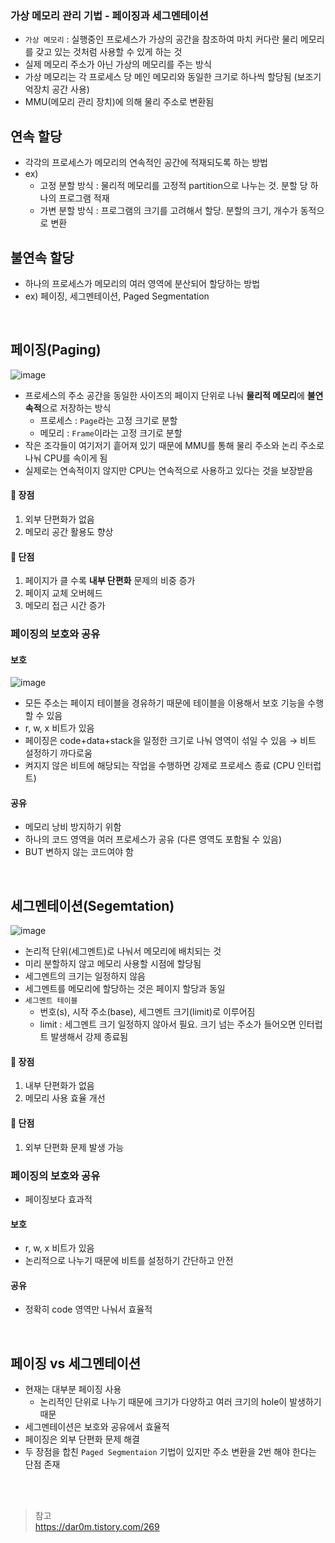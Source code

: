 ### 가상 메모리 관리 기법 - 페이징과 세그멘테이션  
- `가상 메모리` : 실행중인 프로세스가 가상의 공간을 참조하여 마치 커다란 물리 메모리를 갖고 있는 것처럼 사용할 수 있게 하는 것 
- 실제 메모리 주소가 아닌 가상의 메모리를 주는 방식 
- 가상 메모리는 각 프로세스 당 메인 메모리와 동일한 크기로 하나씩 할당됨 (보조기억장치 공간 사용) 
- MMU(메모리 관리 장치)에 의해 물리 주소로 변환됨 

## 연속 할당 
- 각각의 프로세스가 메모리의 연속적인 공간에 적재되도록 하는 방법 
- ex) 
  - 고정 분할 방식 : 물리적 메모리를 고정적 partition으로 나누는 것. 분할 당 하나의 프로그램 적재
  - 가변 분할 방식 : 프로그램의 크기를 고려해서 할당. 분할의 크기, 개수가 동적으로 변환 

## 불연속 할당 
- 하나의 프로세스가 메모리의 여러 영역에 분산되어 할당하는 방법 
- ex) 페이징, 세그멘테이션, Paged Segmentation 

</br> 

## 페이징(Paging) 
![image](https://user-images.githubusercontent.com/63537847/225213290-2a938183-fe4c-40cc-9d1c-52897d4c8b84.png)

- 프로세스의 주소 공간을 동일한 사이즈의 페이지 단위로 나눠 **물리적 메모리**에 **불연속적**으로 저장하는 방식 
  - 프로세스 : `Page`라는 고정 크기로 분할 
  - 메모리 : `Frame`이라는 고정 크기로 분할 
- 작은 조각들이 여기저기 흩어져 있기 때문에 MMU를 통해 물리 주소와 논리 주소로 나눠 CPU를 속이게 됨 
- 실제로는 연속적이지 않지만 CPU는 연속적으로 사용하고 있다는 것을 보장받음 

#### 🔵 장점 
1. 외부 단편화가 없음 
2. 메모리 공간 활용도 향상 

#### 🔴 단점 
1. 페이지가 클 수록 **내부 단편화** 문제의 비중 증가 
2. 페이지 교체 오버헤드 
3. 메모리 접근 시간 증가 

### 페이징의 보호와 공유 
#### 보호
![image](https://user-images.githubusercontent.com/63537847/225216929-80455801-2f5b-4339-b677-9631bdc2eda0.png)

- 모든 주소는 페이지 테이블을 경유하기 때문에 테이블을 이용해서 보호 기능을 수행할 수 있음 
- r, w, x 비트가 있음 
- 페이징은 code+data+stack을 일정한 크기로 나눠 영역이 섞일 수 있음 → 비트 설정하기 까다로움 
- 켜지지 않은 비트에 해당되는 작업을 수행하면 강제로 프로세스 종료 (CPU 인터럽트) 
#### 공유 
- 메모리 낭비 방지하기 위함 
- 하나의 코드 영역을 여러 프로세스가 공유 (다른 영역도 포함될 수 있음)
- BUT 변하지 않는 코드여야 함 

</br>

## 세그멘테이션(Segemtation)
![image](https://user-images.githubusercontent.com/63537847/225213790-77d6d0fa-3a85-47c6-af03-357f07f780bd.png)

- 논리적 단위(세그멘트)로 나눠서 메모리에 배치되는 것 
- 미리 분할하지 않고 메모리 사용할 시점에 할당됨 
- 세그멘트의 크기는 일정하지 않음 
- 세그멘트를 메모리에 할당하는 것은 페이지 할당과 동일 
- `세그멘트 테이블`
  - 번호(s), 시작 주소(base), 세그멘트 크기(limit)로 이루어짐 
  - limit : 세그멘트 크기 일정하지 않아서 필요. 크기 넘는 주소가 들어오면 인터럽트 발생해서 강제 종료됨 


#### 🔵 장점 
1. 내부 단편화가 없음 
2. 메모리 사용 효율 개선 

#### 🔴 단점 
1. 외부 단편화 문제 발생 가능 

### 페이징의 보호와 공유 
- 페이징보다 효과적 
#### 보호 
- r, w, x 비트가 있음 
- 논리적으로 나누기 때문에 비트를 설정하기 간단하고 안전 
#### 공유
- 정확히 code 영역만 나눠서 효율적

</br> 

## 페이징 vs 세그멘테이션
- 현재는 대부분 페이징 사용 
  - 논리적인 단위로 나누기 때문에 크기가 다양하고 여러 크기의 hole이 발생하기 때문 
- 세그멘테이션은 보호와 공유에서 효율적
- 페이징은 외부 단편화 문제 해결 
- 두 장점을 합친 `Paged Segmentaion` 기법이 있지만 주소 변환을 2번 해야 한다는 단점 존재 

</br>
</br>

> 참고      
> https://dar0m.tistory.com/269           
> 
